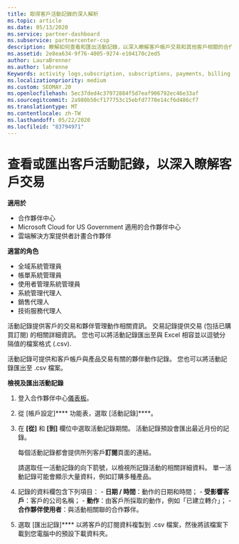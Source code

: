 ```yaml
---
title: 取得客戶活動記錄的深入解析
ms.topic: article
ms.date: 05/13/2020
ms.service: partner-dashboard
ms.subservice: partnercenter-csp
description: 瞭解如何查看和匯出活動記錄，以深入瞭解客戶帳戶交易和其他客戶相關的合作夥伴管理活動。
ms.assetid: 2e8ea634-9f76-4005-9274-e104170c2ed5
author: LauraBrenner
ms.author: labrenne
Keywords: activity logs,subscription, subscriptions, payments, billing, transactions, 活動記錄, 訂用帳戶, 付款, 帳單, 交易
ms.localizationpriority: medium
ms.custom: SEOMAY.20
ms.openlocfilehash: 5ec37ded4c37972884f5d7eaf906792ec46e33af
ms.sourcegitcommit: 2a980b50cf177753c15ebfd7770e14cf6d486cf7
ms.translationtype: MT
ms.contentlocale: zh-TW
ms.lasthandoff: 05/22/2020
ms.locfileid: "83794971"
---
```

# <a name="view-or-export-customer-activity-logs-for-more-insight-into-customer-transactions"></a>查看或匯出客戶活動記錄，以深入瞭解客戶交易

**適用於**

- 合作夥伴中心
- Microsoft Cloud for US Government 適用的合作夥伴中心
- 雲端解決方案提供者計畫合作夥伴

**適當的角色**

- 全域系統管理員
- 帳單系統管理員
- 使用者管理系統管理員
- 系統管理代理人
- 銷售代理人
- 技術服務代理人

活動記錄提供客戶的交易和夥伴管理動作相關資訊。 交易記錄提供交易 (包括已購買訂閱) 的相關詳細資訊。 您也可以將活動記錄匯出至與 Excel 相容並以逗號分隔值的檔案格式 (.csv).

活動記錄可提供和客戶帳戶與產品交易有關的夥伴動作記錄。 您也可以將活動記錄匯出至 .csv 檔案。

**檢視及匯出活動記錄**

1. 登入合作夥伴中心[儀表板](https://partner.microsoft.com/dashboard)。

2. 從 [帳戶設定]**** 功能表，選取 [活動記錄]****。
2.  在 **\[從\]** 和 **\[到\]** 欄位中選取活動記錄期間。 活動記錄預設會匯出最近月份的記錄。

    每個活動記錄都會提供所列客戶**訂閱**頁面的連結。

    請選取任一活動記錄的向下箭號，以檢視所記錄活動的相關詳細資料。 單一活動記錄可能會顯示大量資料，例如訂購多種產品。

3.   記錄的資料欄包含下列項目：
    -   **日期 / 時間**：動作的日期和時間；
    -   **受影響客戶**：客戶的公司名稱；
    -   **動作**：由客戶所採取的動作，例如「已建立轉介」；
    -   **合作夥伴使用者**：與活動相關聯的合作夥伴。

4.  選取 [匯出記錄]**** 以將客戶的訂閱資料複製到 .csv 檔案，然後將該檔案下載到您電腦中的預設下載資料夾。
    
 

 




